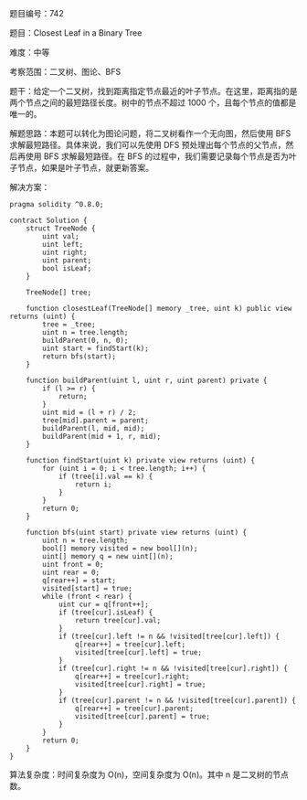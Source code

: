 题目编号：742

题目：Closest Leaf in a Binary Tree

难度：中等

考察范围：二叉树、图论、BFS

题干：给定一个二叉树，找到距离指定节点最近的叶子节点。在这里，距离指的是两个节点之间的最短路径长度。树中的节点不超过 1000 个，且每个节点的值都是唯一的。

解题思路：本题可以转化为图论问题，将二叉树看作一个无向图，然后使用 BFS 求解最短路径。具体来说，我们可以先使用 DFS 预处理出每个节点的父节点，然后再使用 BFS 求解最短路径。在 BFS 的过程中，我们需要记录每个节点是否为叶子节点，如果是叶子节点，就更新答案。

解决方案：

```solidity
pragma solidity ^0.8.0;

contract Solution {
    struct TreeNode {
        uint val;
        uint left;
        uint right;
        uint parent;
        bool isLeaf;
    }

    TreeNode[] tree;

    function closestLeaf(TreeNode[] memory _tree, uint k) public view returns (uint) {
        tree = _tree;
        uint n = tree.length;
        buildParent(0, n, 0);
        uint start = findStart(k);
        return bfs(start);
    }

    function buildParent(uint l, uint r, uint parent) private {
        if (l >= r) {
            return;
        }
        uint mid = (l + r) / 2;
        tree[mid].parent = parent;
        buildParent(l, mid, mid);
        buildParent(mid + 1, r, mid);
    }

    function findStart(uint k) private view returns (uint) {
        for (uint i = 0; i < tree.length; i++) {
            if (tree[i].val == k) {
                return i;
            }
        }
        return 0;
    }

    function bfs(uint start) private view returns (uint) {
        uint n = tree.length;
        bool[] memory visited = new bool[](n);
        uint[] memory q = new uint[](n);
        uint front = 0;
        uint rear = 0;
        q[rear++] = start;
        visited[start] = true;
        while (front < rear) {
            uint cur = q[front++];
            if (tree[cur].isLeaf) {
                return tree[cur].val;
            }
            if (tree[cur].left != n && !visited[tree[cur].left]) {
                q[rear++] = tree[cur].left;
                visited[tree[cur].left] = true;
            }
            if (tree[cur].right != n && !visited[tree[cur].right]) {
                q[rear++] = tree[cur].right;
                visited[tree[cur].right] = true;
            }
            if (tree[cur].parent != n && !visited[tree[cur].parent]) {
                q[rear++] = tree[cur].parent;
                visited[tree[cur].parent] = true;
            }
        }
        return 0;
    }
}
```

算法复杂度：时间复杂度为 O(n)，空间复杂度为 O(n)。其中 n 是二叉树的节点数。